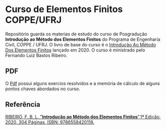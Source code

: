 # Curso de Elementos Finitos COPPE/UFRJ

Repositório guarda os materias de estudo do curso de Posgradução **Introdução ao Método dos Elementos Finitos** do Programa de Engenharia Civil, COPPE / UFRJ. O livro de base do curso é o 
[Introdução Ao Método Dos Elementos Finitos](https://www.lcm.com.br/site/#livros/detalhesLivro/introducao-ao-metodo-dos-elementos-finitos.html) lançado em 2020. O curso é ministrado pelo Fernando Luiz Bastos Ribeiro.

## PDF

O [Pdf](https://github.com/HenriqueCCdA/ElementosFinitosCurso/blob/main/latex/Livro_estudos.pdf) possui alguns exercios resolvidos e a memória de cálculo de alguns pontos chaves abordados no curso.

## Referência

[RIBEIRO, F. B. L. "**Introdução ao Método dos Elementos Finitos**",1ª Edição, 2020, 304 Páginas, ISBN: 9786558420118.](https://www.lcm.com.br/site/#livros/detalhesLivro/introducao-ao-metodo-dos-elementos-finitos.html)
